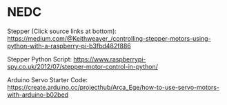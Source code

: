 # NEDC


Stepper (Click source links at bottom):
https://medium.com/@Keithweaver_/controlling-stepper-motors-using-python-with-a-raspberry-pi-b3fbd482f886

Stepper Python Script:
https://www.raspberrypi-spy.co.uk/2012/07/stepper-motor-control-in-python/

Arduino Servo Starter Code:
https://create.arduino.cc/projecthub/Arca_Ege/how-to-use-servo-motors-with-arduino-b02bed
